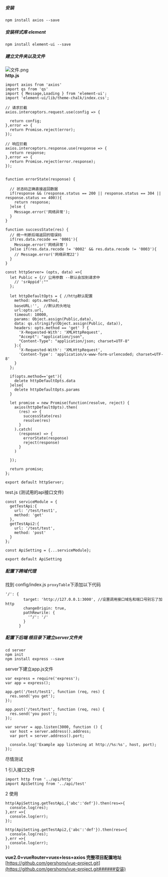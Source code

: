 ##### 安装

```
npm install axios --save
```

##### 安装样式库 element

```
npm install element-ui --save
```

##### 建立文件夹以及文件

![文件.png](https://upload-images.jianshu.io/upload_images/8677726-9ba6dbd5ffb57ac0.png?imageMogr2/auto-orient/strip|imageView2/2/w/1240)  
**http.js**

```
import axios from 'axios'
import qs from 'qs'
import { Message,Loading } from 'element-ui';
import 'element-ui/lib/theme-chalk/index.css';

// 请求拦截
axios.interceptors.request.use(config => {

  return config;
},error => {
  return Promise.reject(error);
});

// 响应拦截
axios.interceptors.response.use(response => {
  return response;
},error => {
  return Promise.reject(error.response);
});


function errorState(response) {

  // 状态码正确直接返回数据
  if(response && (response.status == 200 || response.status == 304 || response.status == 400)){
    return response;
  }else {
    Message.error('网络异常');
  }
}

function successState(res) {
  // 统一判断后端返回的错误码
  if(res.data.recode == '0001'){
    Message.error('网络异常')
  }else if(res.data.recode != '0002' && res.data.recode != '0003'){
    // Message.error('网络异常22')
  }
}

const httpServer= (opts, data) =>{
  let Public = {// 公用参数 --默认会加到请求中
    // 'srAppid':""
  };

  let httpDefaultOpts = { //http默认配置
    method: opts.method,
    baseURL:'',  //默认的头地址
    url:opts.url,
    timeout: 10000,
    params: Object.assign(Public,data),
    data: qs.stringify(Object.assign(Public, data)),
    headers: opts.method == 'get' ? {
      'X-Requested-With': 'XMLHttpRequest',
      "Accept": "application/json",
      "Content-Type": "application/json; charset=UTF-8"
    }:{
      'X-Requested-With': 'XMLHttpRequest',
      'Content-Type': 'application/x-www-form-urlencoded; charset=UTF-8'
    }
  };

  if(opts.method=='get'){
    delete httpDefaultOpts.data
  }else{
    delete httpDefaultOpts.params
  }

  let promise = new Promise(function(resolve, reject) {
    axios(httpDefaultOpts).then(
      (res) => {
        successState(res)
        resolve(res)
      }
    ).catch(
      (response) => {
        errorState(response)
        reject(response)
      }
    )

  });

  return promise;
};

export default httpServer;
```

test.js \(测试用的api接口文件\)

```
const serviceModule = {
  getTestApi:{
    url: '/test/test1',
    method: 'get'
  },
  getTestApi2:{
    url: '/test/test',
    method: 'post'
  }
};

const ApiSetting = {...serviceModule};

export default ApiSetting
```

##### 配置下跨域代理

找到 config/index.js  `proxyTable`下添加以下代码

```
'/': {
        target: 'http://127.0.0.1:3000', //设置调用接口域名和端口号别忘了加http
        changeOrigin: true,
        pathRewrite: {
          '^/': '/'
        }
      }
```

##### 配置下后端 根目录下建立server文件夹

```
cd server
npm init
npm install express --save
```

server下建立app.js文件

```
var express = require('express');
var app = express();

app.get('/test/test1', function (req, res) {
  res.send('you get');
});

app.post('/test/test', function (req, res) {
  res.send('you post');
});

var server = app.listen(3000, function () {
  var host = server.address().address;
  var port = server.address().port;

  console.log('Example app listening at http://%s:%s', host, port);
});
```

尽情测试

1 引入接口文件

```
import http from '../api/http'
import ApiSetting from '../api/test'
```

2 使用

```
http(ApiSetting.getTestApi,{'abc':'def'}).then(res=>{
  console.log(res);
},err =>{
  console.log(err);
});

http(ApiSetting.getTestApi2,{'abc':'def'}).then(res=>{
  console.log(res);
},err =>{
  console.log(err);
})
```

**vue2.0+vueRouter+vuex+less+axios 完整项目配置地址** [https://github.com/gershonv/vue-project.git](https://github.com/gershonv/vue-project.git######安装)





